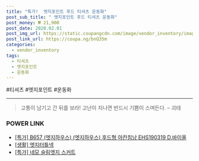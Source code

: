 ```yaml
--- 
title: "특가!  엣지포인트 후드 티셔츠 운동화" 
post_sub_title: " 엣지포인트 후드 티셔츠 운동화" 
post_money: ₩ 21,900 
post_date: 2020.02.01 
post_img_url: https://static.coupangcdn.com/image/vendor_inventory/images/2017/08/18/17/4/404d6c65-f267-4194-b059-2a9372b4a03b.jpg 
post_link_url: https://coupa.ng/bnQ35m 
categories: 
  - vendor_inventory 
tags: 
  - 티셔츠 
  - 엣지포인트 
  - 운동화 
--- 
```

  #티셔츠 #엣지포인트 #운동화 
<hr> 

> 고통이 남기고 간 뒤를 보라! 고난이 지나면 반드시 기쁨이 스며든다. – 괴테 


### POWER LINK

* <a href="https://blog.naver.com/sakai111/221793100314" target="_blank">[특가] B657 (엣지하우스) (엣지하우스) 후드형 아칸침낭 EHS190319 D.바이올</a>
* <a href="https://blog.naver.com/fasyy4321/221759185202" target="_blank"> [생활] 엣지터틀넥  </a>
* <a href="https://blog.naver.com/an0733/221793083657" target="_blank">[특가] 네모 슬림엣지 스커트</a>
